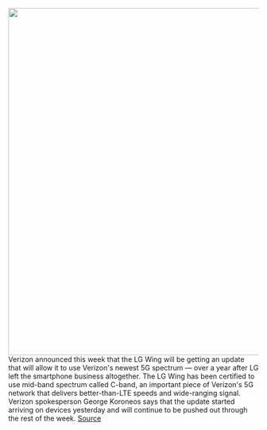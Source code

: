 <img src='https://cdn.vox-cdn.com/thumbor/NZu8aeUm4_TExpZeZQ8LI_trSUY=/0x0:2040x1360/1200x800/filters:focal(857x517:1183x843)/cdn.vox-cdn.com/uploads/chorus_image/image/70880695/cgartenberg_201022_4254_0009.0.0.jpg' width='700px' /><br/>
Verizon announced this week that the LG Wing will be getting an update that will allow it to use Verizon's newest 5G spectrum — over a year after LG left the smartphone business altogether. The LG Wing has been certified to use mid-band spectrum called C-band, an important piece of Verizon's 5G network that delivers better-than-LTE speeds and wide-ranging signal. Verizon spokesperson George Koroneos says that the update started arriving on devices yesterday and will continue to be pushed out through the rest of the week.
<a href='https://www.theverge.com/2022/5/17/23097651/lg-wing-verizon-5g-c-band'> Source <a/>